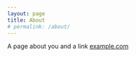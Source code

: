```yaml
---
layout: page
title: About
# permalink: /about/
---
```


A page about you and a link [example.com](https://example.com/)